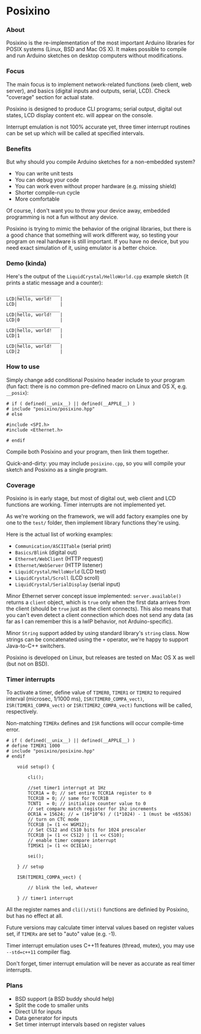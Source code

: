 Posixino
========

### About ###

Posixino is the re-implementation 
of the most important Arduino libraries for
POSIX systems (Linux, BSD and Mac OS X).
It makes possible to compile and run
Arduino sketches on desktop computers
without modifications.

### Focus ###

The main focus is to implement network-related
functions (web client, web server),
and basics (digital inputs and outputs, serial, LCD).
Check "coverage" section for actual state. 

Posixino is designed to produce CLI programs;
serial output, digital out states, LCD display content etc.
will appear on the console.

Interrupt emulation is not 100% accurate yet,
three timer interrupt routines can be set up
which will be called at specified intervals.

### Benefits ###

But why should you compile Arduino
sketches for a non-embedded system?

- You can write unit tests
- You can debug your code
- You can work even without proper hardware (e.g. missing shield)
- Shorter compile-run cycle
- More comfortable

Of course, I don't want you to throw your device away,
embedded programming is not a fun without any device.

Posixino is trying to mimic the behavior of the original libraries,
but there is a good chance that something will work different way,
so testing your program on real hardware is still important. 
If you have no device, but you need exact simulation of it,
using emulator is a better choice.

### Demo (kinda) ###

Here's the output of the 
`LiquidCrystal/HelloWorld.cpp` example sketch
(it prints a static message and a counter):
    
```
    ________________
LCD|hello, world!   |
LCD|                |
    ________________
LCD|hello, world!   |
LCD|0               |
    ________________
LCD|hello, world!   |
LCD|1               |
    ________________
LCD|hello, world!   |
LCD|2               |
```

### How to use ###

Simply change add conditional Posixino header include to your program
(fun fact: there is no common pre-defined macro on Linux and OS X, e.g.
`__posix`):

```
# if ( defined(__unix__) || defined(__APPLE__) )
# include "posixino/posixino.hpp"
# else

#include <SPI.h>
#include <Ethernet.h>

# endif
```
Compile both Posixino and your program,
then link them together.

Quick-and-dirty: you may include `posixino.cpp`, 
so you will compile your sketch and Posixino as a single program.

### Coverage ###

Posixino is in early stage,
but most of 
digital out, web client and LCD 
functions are working.
Timer interrupts are not implemented yet.

As we're working on the framework,
we will add factory examples one by one
to the `test/` folder,
then implement library functions they're using.

Here is the actual list of working examples:

- `Communication/ASCIITable` (serial print)
- `Basics/Blink` (digital out)
- `Ethernet/WebClient` (HTTP request)
- `Ethernet/WebServer` (HTTP listener)
- `LiquidCrystal/HelloWorld` (LCD test)
- `LiquidCrystal/Scroll` (LCD scroll)
- `LiquidCrystal/SerialDisplay` (serial input)

Minor Ethernet server concept issue implemented:
`server.available()` returns a `client` object, 
which is `true` only when the first data arrives from the client
(should be `true` just as the client connects).
This also means that you can't even detect a client connection
which does not send any data 
(as far as I can remember this is a lwIP behavior,
not Arduino-specific).

Minor `String` support added by using standard library's `string` class.
Now strings can be concatenated using the `+` operator,
we're happy to support Java-to-C++ switchers.

Posixino is developed on Linux,
but releases are tested on Mac OS X as well
(but not on BSD).

### Timer interrupts ###

To activate a timer, define value of
`TIMER0`, `TIMER1` or `TIMER2`
to required interval (microsec, 1/1000 ms),
`ISR(TIMER0_COMPA_vect)`,
`ISR(TIMER1_COMPA_vect)` or
`ISR(TIMER2_COMPA_vect)` functions
will be called, respectively.

Non-matching `TIMERx` defines and `ISR` functions
will occur compile-time error.

```
# if ( defined(__unix__) || defined(__APPLE__) )
# define TIMER1 1000
# include "posixino/posixino.hpp"
# endif

	void setup() {
	
		cli();
		
		//set timer1 interrupt at 1Hz
		TCCR1A = 0; // set entire TCCR1A register to 0
		TCCR1B = 0; // same for TCCR1B
		TCNT1  = 0; // initialize counter value to 0
		// set compare match register for 1hz increments
		OCR1A = 15624; // = (16*10^6) / (1*1024) - 1 (must be <65536)
		// turn on CTC mode
		TCCR1B |= (1 << WGM12);
		// Set CS12 and CS10 bits for 1024 prescaler
		TCCR1B |= (1 << CS12) | (1 << CS10);  
		// enable timer compare interrupt
		TIMSK1 |= (1 << OCIE1A);
		
		sei();
		
	} // setup
	
	ISR(TIMER1_COMPA_vect) {
	
		// blink the led, whatever
		
	} // timer1 interrupt

```

All the register names and 
`cli()/sti()` functions are definied by Posixino,
but has no effect at all.

Future versions may calculate timer interval values
based on register values set,
if `TIMERx` are set to "auto" value (e.g. -1).

Timer interrupt emulation uses C++11 features
(thread, mutex), 
you may use `--std=c++11` compiler flag.

Don't forget, timer interrupt emulation will
be never as accurate as real timer interrupts.

### Plans ###

- BSD support (a BSD buddy should help)
- Split the code to smaller units
- Direct UI for inputs
- Data generator for inputs
- Set timer interrupt intervals 
  based on register values
